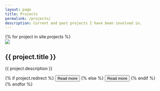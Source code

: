 ```yaml
---
layout: page
title: Projects
permalink: /projects/
description: Current and past projects I have been involved in.
---
```


<main class="project-grid">
    {% for project in site.projects %}
    <article>
        <img src="{{ project.img | prepend: site.baseurl | prepend: site.url }}"/>
        <div class="project-text">
            <h1>{{ project.title }}</h1>
            <p>{{ project.description }}</p>
            {% if project.redirect %}
                <button onclick="window.open('{{ project.redirect }}', '_blank')" type="button">Read more</button>
            {% else %}
                <button onclick="window.location='{{ project.url | prepend: site.baseurl | prepend: site.url }}'" type="button">Read more</button>
            {% endif %}
        </div>
    </article>
    {% endfor %}
</main>
